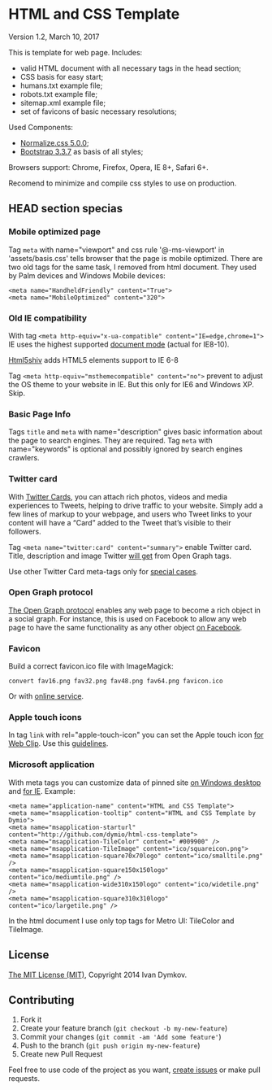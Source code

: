 HTML and CSS Template
=====================

Version 1.2, March 10, 2017

This is template for web page. Includes:

- valid HTML document with all necessary tags in the head section;
- CSS basis for easy start;
- humans.txt example file;
- robots.txt example file;
- sitemap.xml example file;
- set of favicons of basic necessary resolutions;

Used Components:

- [Normalize.css 5.0.0](http://necolas.github.io/normalize.css/);
- [Bootstrap 3.3.7](http://getbootstrap.com/) as basis of all styles;

Browsers support: Chrome, Firefox, Opera, IE 8+, Safari 6+.

Recomend to minimize and compile css styles to use on production.


HEAD section specias
--------------------

### Mobile optimized page

Tag `meta` with name="viewport" and css rule '@-ms-viewport'
in 'assets/basis.css' tells browser that the page is mobile optimized.
There are two old tags for the same task, I removed from html document.
They used by Palm devices and Windows Mobile devices:

    <meta name="HandheldFriendly" content="True">
    <meta name="MobileOptimized" content="320">

### Old IE compatibility

With tag `<meta http-equiv="x-ua-compatible" content="IE=edge,chrome=1">`
IE uses the highest supported
[document mode](https://msdn.microsoft.com/en-us/library/jj676915.aspx)
(actual for IE8-10).

[Html5shiv](https://github.com/aFarkas/html5shiv) adds HTML5 elements support
to IE 6-8

Tag `<meta http-equiv="msthemecompatible" content="no">` prevent to adjust
the OS theme to your website in IE. But this only for IE6 and Windows XP. Skip.

### Basic Page Info

Tags `title` and `meta` with name="description" gives basic information about
the page to search engines. They are required. Tag `meta` with name="keywords"
is optional and possibly ignored by search engines crawlers.

### Twitter card

With [Twitter Cards](https://dev.twitter.com/cards), you can attach rich photos,
videos and media experiences to Tweets, helping to drive traffic to your
website. Simply add a few lines of markup to your webpage, and users who Tweet
links to your content will have a “Card” added to the Tweet that’s visible
to their followers.

Tag `<meta name="twitter:card" content="summary">` enable Twitter card.
Title, description and image Twitter
[will get](https://dev.twitter.com/cards/getting-started#twitter-cards-and-open-graph)
from Open Graph tags.

Use other Twitter Card meta-tags only for
[special cases](https://dev.twitter.com/cards/types).

### Open Graph protocol

[The Open Graph protocol](http://ogp.me/) enables any web page to become
a rich object in a social graph. For instance, this is used on Facebook
to allow any web page to have the same functionality as any other object
[on Facebook](https://developers.facebook.com/docs/sharing/webmasters).

### Favicon

Build a correct favicon.ico file with ImageMagick:

    convert fav16.png fav32.png fav48.png fav64.png favicon.ico

Or with [online service](http://icoconvert.com/).

### Apple touch icons

In tag `link` with rel="apple-touch-icon" you can set the Apple touch icon
[for Web Clip](https://developer.apple.com/library/content/documentation/AppleApplications/Reference/SafariWebContent/ConfiguringWebApplications/ConfiguringWebApplications.html).
Use this [guidelines](https://developer.apple.com/ios/human-interface-guidelines/graphics/app-icon/#app-icon-sizes).

### Microsoft application

With meta tags you can customize data of pinned site
[on Windows desktop](https://msdn.microsoft.com/en-us/library/dn255024.aspx)
and [for IE](https://msdn.microsoft.com/en-us/library/hh772707.aspx). Example:

    <meta name="application-name" content="HTML and CSS Template">
    <meta name="msapplication-tooltip" content="HTML and CSS Template by Dymio">
    <meta name="msapplication-starturl" content="http://github.com/dymio/html-css-template">
    <meta name="msapplication-TileColor" content=" #009900" />
    <meta name="msapplication-TileImage" content="ico/squareicon.png">
    <meta name="msapplication-square70x70logo" content="ico/smalltile.png" />
    <meta name="msapplication-square150x150logo" content="ico/mediumtile.png" />
    <meta name="msapplication-wide310x150logo" content="ico/widetile.png" />
    <meta name="msapplication-square310x310logo" content="ico/largetile.png" />

In the html document I use only top tags for Metro UI: TileColor and TileImage.


License
-------

[The MIT License (MIT)](https://opensource.org/licenses/MIT),
Copyright 2014 Ivan Dymkov.


Contributing
------------

1. Fork it
2. Create your feature branch (`git checkout -b my-new-feature`)
3. Commit your changes (`git commit -am 'Add some feature'`)
4. Push to the branch (`git push origin my-new-feature`)
5. Create new Pull Request

Feel free to use code of the project as you want,
[create issues](https://github.com/dymio/html-css-template/issues)
or make pull requests.
